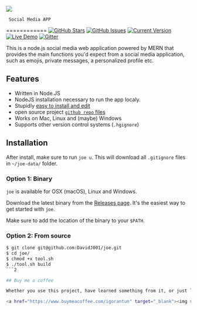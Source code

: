 ![](http://i.imgur.com/y8g506n.png?1)

     Social Media APP
============
[![GitHub Stars](https://img.shields.io/github/stars/DavidJ001/node-chat.svg)](https://github.com/DavidJ001/node-chat/stargazers) [![GitHub Issues](https://img.shields.io/github/issues/IgorAntun/node-chat.svg)](https://github.com/IgorAntun/node-chat/issues) [![Current Version](https://img.shields.io/badge/version-1.0.7-green.svg)](https://github.com/IgorAntun/node-chat) [![Live Demo](https://img.shields.io/badge/demo-online-green.svg)](https://igorantun.com/chat) [![Gitter](https://badges.gitter.im/Join%20Chat.svg)](https://gitter.im/DavidJ001/node-chat?utm_source=badge&utm_medium=badge&utm_campaign=pr-badge)

This is a node.js social media web application powered by MERN that provides the main functions you'd expect from a social media application, such as emojis, private messages, a personalized profile etc.

## Features

- Written in Node.JS
- NodeJS installation necessary to run the app localy.
- Stupidly [easy to install and edit]()
- open source project [`github repo` files](https://github.com/DavidJ001/Connectivate)
- Works on Mac, Linux and (maybe) Windows
- Supports other version control systems (`.hgignore`)

## Installation

After install, make sure to run `joe u`. This will download all `.gitignore` files in `~/joe-data/` folder.

### Option 1: Binary

`joe` is available for OSX (macOS), Linux and Windows.

Download the latest binary from the [Releases page](https://github.com/DavidJ001/joe/releases). It's the easiest way to get started with `joe`.

Make sure to add the location of the binary to your `$PATH`.

### Option 2: From source

```bash
$ git clone git@github.com:DavidJ001/joe.git
$ cd joe/
$ chmod +x tool.sh
$ ./tool.sh build
```2

## Buy me a coffee

Whether you use this project, have learned something from it, or just like it, please consider supporting it by buying me a coffee, so I can dedicate more time on open-source projects like this :)

<a href="https://www.buymeacoffee.com/igorantun" target="_blank"><img src="https://www.buymeacoffee.com/assets/img/custom_images/orange_img.png" alt="Buy Me A Coffee" style="height: auto !important;width: auto !important;" ></a>

